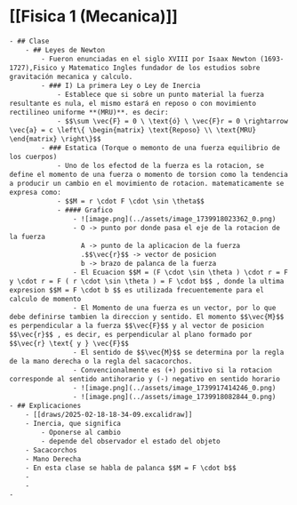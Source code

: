 # [[Fisica 1 (Mecanica)]]
	- ## Clase
		- ## Leyes de Newton
			- Fueron enunciadas en el siglo XVIII por Isaax Newton (1693-1727),Fisico y Matematico Ingles fundador de los estudios sobre gravitación mecanica y calculo.
			- ### I) La primera Ley o Ley de Inercia
				- Establece que si sobre un punto material la fuerza resultante es nula, el mismo estará en reposo o con movimiento rectilineo uniforme **(MRU)**. es decir:
				- $$\sum \vec{F} = 0 \ \text{ó} \ \vec{F}r = 0 \rightarrow \vec{a} = c \left\{ \begin{matrix} \text{Reposo} \\ \text{MRU} \end{matrix} \right\}$$
			- ### Estatica (Torque o memonto de una fuerza equilibrio de los cuerpos)
				- Uno de los efectod de la fuerza es la rotacion, se define el momento de una fuerza o momento de torsion como la tendencia a producir un cambio en el movimiento de rotacion. matematicamente se expresa como:
				- $$M = r \cdot F \cdot \sin \theta$$
				- #### Grafico
					- ![image.png](../assets/image_1739918023362_0.png)
					- O -> punto por donde pasa el eje de la rotacion de la fuerza
					  A -> punto de la aplicacion de la fuerza
					  .$$\vec{r}$$ -> vector de posicion
					  b -> brazo de palanca de la fuerza
					- El Ecuacion $$M = (F \cdot \sin \theta ) \cdot r = F y \cdot r = F ( r \cdot \sin \theta ) = F \cdot b$$ , donde la ultima expresion $$M = F \cdot b $$ es utilizada frecuentemente para el calculo de momento
					- El Momento de una fuerza es un vector, por lo que debe definirse tambien la direccion y sentido. El momento $$\vec{M}$$ es perpendicular a la fuerza $$\vec{F}$$ y al vector de posicion $$\vec{r}$$ , es decir, es perpendicular al plano formado por $$\vec{r} \text{ y } \vec{F}$$
					- El sentido de $$\vec{M}$$ se determina por la regla de la mano derecha o la regla del sacacorchos.
					- Convencionalmente es (+) positivo si la rotacion corresponde al sentido antihorario y (-) negativo en sentido horario
					- ![image.png](../assets/image_1739917414246_0.png)
					- ![image.png](../assets/image_1739918082844_0.png)
	- ## Explicaciones
		- [[draws/2025-02-18-18-34-09.excalidraw]]
		- Inercia, que significa
			- Oponerse al cambio
			- depende del observador el estado del objeto
		- Sacacorchos
		- Mano Derecha
		- En esta clase se habla de palanca $$M = F \cdot b$$
		-
		-
	-